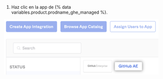 1. Haz clic en la app de {% data variables.product.prodname_ghe_managed %}.

  ![Configurar la app](/assets/images/help/saml/okta-ae-configure-app.png)
